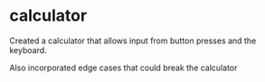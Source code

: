 # calculator

Created a calculator that allows input from button presses and the keyboard.

Also incorporated edge cases that could break the calculator 
